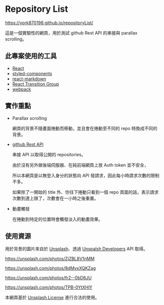 # Repository List

https://york870198.github.io/repositoryList/

這是一個實驗性的網頁，用於測試 github Rest API 的串接與 parallax scrolling。

## 此專案使用的工具
- [React](https://zh-hant.reactjs.org)
- [styled-components](https://styled-components.com)
- [react-markdown](https://github.com/remarkjs/react-markdown)
- [React Transition Group](https://reactcommunity.org/react-transition-group/)
- [webpack](https://webpack.js.org)

## 實作重點
- Parallax scrolling

  網頁的背景不隨畫面捲動而移動，並且會在捲動至不同的 repo 時換成不同的背景。

- [github Rest API](https://docs.github.com/en/rest)

  串接 API 以取得公開的 repositories。

  由於沒有另外做後端伺服器、在純前端網頁上放 Auth token 並不安全，

  所以本網頁是以無登入身分的狀態向 API 發請求，因此每小時請求次數的限制不多。

  如果除了一開始的 title 外、你往下捲動只看到一個 repo 頁面的話，表示請求次數到達上限了，次數會在一小時之後重置。

- 動畫觸發

  在捲動到特定的位置時會觸發淡入的動畫效果。

## 使用資源
  用於背景的圖片來自於 [Unsplash](https://unsplash.com)、透過 [Unspalsh Developers](https://unsplash.com/developers) API 取得。

  https://unsplash.com/photos/ZjZBL8V1nMM

  https://unsplash.com/photos/8dMvxXQKZag

  https://unsplash.com/photos/fr2--0bD6JU

  https://unsplash.com/photos/TPB-0YtXHlY

  本網頁基於 [Unsplash License](https://unsplash.com/license) 進行合法的使用。
